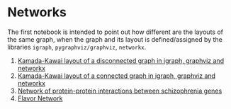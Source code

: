 # Networks

The first notebook is intended to point out how different are the layouts of the same graph, when the graph and its layout is defined/assigned by the libraries `igraph`,
`pygraphviz/graphviz`, `networkx`.

1. [Kamada-Kawai layout of a disconnected graph in igraph, graphviz and networkx](http://nbviewer.jupyter.org/github/empet/Networks/blob/master/kk-layout-in-3-packages-netsci.ipynb)
2. [Kamada-Kawai layout of a connected graph in igraph, graphviz and networkx](http://nbviewer.jupyter.org/github/empet/Networks/blob/master/kk-layout-in-3-packages-zika.ipynb)
3. [Network of protein-protein interactions between schizophrenia genes](http://nbviewer.jupyter.org/github/empet/Networks/blob/master/Plotly-schizophrenia-interactome.ipynb)
4. [Flavor Network](http://nbviewer.jupyter.org/github/empet/Networks/blob/master/Flavor-network-via-Plotly.ipynb)
